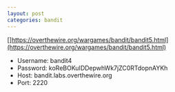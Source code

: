 ```yaml
---
layout: post
categories: bandit
---
```


[]https://overthewire.org/wargames/bandit/bandit5.html](https://overthewire.org/wargames/bandit/bandit5.html)

- Username: bandit4
- Password: koReBOKuIDDepwhWk7jZC0RTdopnAYKh
- Host: bandit.labs.overthewire.org
- Port: 2220
